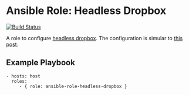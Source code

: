 Ansible Role: Headless Dropbox
=========

[![Build Status](https://travis-ci.org/bboykov/ansible-role-headless-dropbox.svg?branch=master)](https://travis-ci.org/bboykov/ansible-role-headless-dropbox)

A role to configure [headless dropbox](headless-dropbox). The configuration is simular to [this
post][the-blog-post].

[headless-dropbox]: https://www.dropbox.com/install-linux
[the-blog-post]: https://www.ostechnix.com/install-dropbox-in-ubuntu-18-04-lts-server/

Example Playbook
----------------


    - hosts: host
      roles:
         - { role: ansible-role-headless-dropbox }
